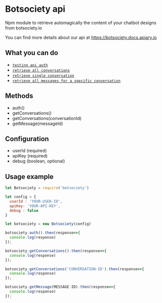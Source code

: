# Botsociety api
Npm module to retrieve automagically the content of your chatbot designs from botsociety.io

You can find more details about our api at https://botsociety.docs.apiary.io

## What you can do
- [`testing api auth`](https://botsociety.docs.apiary.io/#reference/0/auth/auth) 
- [`retrieve all conversations`](https://botsociety.docs.apiary.io/#reference/0/list-conversations) 
- [`retrieve single conversation`](https://botsociety.docs.apiary.io/#reference/0/get-conversation) 
- [`retrieve all messages for a specific conversation`](https://botsociety.docs.apiary.io/#reference/0/get-message)

## Methods
- auth()
- getConversations()
- getConversations(conversationId)
- getMessage(messageId)


## Configuration
-  userId (required)
-  apiKey (required)
-  debug (boolean, optional)


## Usage example

```js
let Botsociety = require('botsociety')

let config = {
  userId : 'YOUR-USER-ID',
  apiKey: 'YOUR-API-KEY',
  debug : false
}

let botsociety = new Botsociety(config)

botsociety.auth().then(response=>{
  console.log(response)
});

botsociety.getConversations().then(response=>{
  console.log(response)
});

botsociety.getConversations('CONVERSATION-ID').then(response=>{
  console.log(response)
});

botsociety.getMessage(MESSAGE-ID).then(response=>{
  console.log(response)
});
```

